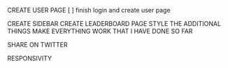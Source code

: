 CREATE USER PAGE
[ ] finish login and create user page

CREATE SIDEBAR
CREATE LEADERBOARD PAGE
STYLE THE ADDITIONAL THINGS
MAKE EVERYTHING WORK THAT I HAVE DONE SO FAR

SHARE ON TWITTER

RESPONSIVITY
